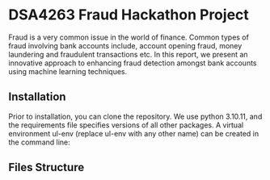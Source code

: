 # DSA4263 Fraud Hackathon Project
Fraud is a very common issue in the world of finance. Common types of fraud involving bank accounts include, account opening fraud, money laundering and fraudulent transactions etc. In this report, we present an innovative approach to enhancing fraud detection amongst bank accounts using machine learning techniques.

## Installation 
Prior to installation, you can clone the repository. We use python 3.10.11, and the requirements file specifies versions of all other packages. A virtual environment ul-env (replace ul-env with any other name) can be created in the command line:


## Files Structure